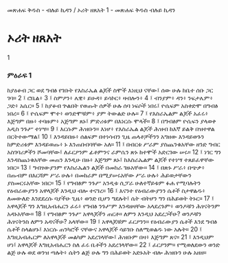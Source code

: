 ﻿
መጽሐፍ ቅዱስ - ብሉይ ኪዳን / ኦሪት ዘጸአት 1 - መጽሐፍ ቅዱስ ብሉይ ኪዳን
# ኦሪት ዘጸአት
1
### ምዕራፍ 1
ከያዕቆብ ጋር ወደ ግብፅ የገቡት የእስራኤል ልጆች ስሞች እነዚህ ናቸው፤ ሰው ሁሉ ከቤተ ሰቡ ጋር ገባ።
2 ፤ ሮቤል፥
3 ፤ ስምዖን፥ ሌዊ፥ ይሁዳ፥ ይሳኮር፥ ዛብሎን፥
4 ፤ ብንያም፥ ዳን፥ ንፍታሌም፥ ጋድ፥ አሴር።
5 ፤ ከያቆብ ጕልበት የወጡት ሰዎች ሁሉ ሰባ ነፍሶች ነበሩ፤ ዮሴፍም አስቀድሞ በግብፅ ነበረ።
6 ፤ ዮሴፍም ሞተ፥ ወንድሞቹም፥ ያም ትውልድ ሁሉ።
7 ፤ የእስራኤልም ልጆች አፈሩ፥ እጅግም በዙ፥ ተባዙም፥ አጅግም ጸኑ፤ ምድሪቱም በእነርሱ ሞላች።
8 ፤ በግብፅም ዮሴፍን ያላወቀ አዲስ ንጉሥ ተነሣ።
9 ፤ እርሱም ሕዝቡን። እነሆ፥ የእስራኤል ልጆች ሕዝብ ከእኛ ይልቅ በዝተዋል በርትተውማል፤
10 ፤ እንዳይበዙ፥ ሰልፍም በተነሳብን ጊዜ ጠላቶቻችንን አግዘው እንዳይወጉን ከምድሪቱም እንዳይወጡ፥ ኑ እንጠበብባቸው አለ።
11 ፤ በብርቱ ሥራም ያስጨንቁአቸው ዘንድ ግብር አስገባሪዎችን ሾመባቸው፤ ለፈርዖንም ፊቶምንና ራምሴን ጽኑ ከተሞች አድርገው ሠሩ።
12 ፤ ነገር ግን እንዳስጨነቁአቸው መጠን እንዲሁ በዙ፥ እጅግም ጸኑ፤ ከእስራኤልም ልጆች የተነሣ ተጸይፈዋቸው ነበር።
13 ፤ ግብፃውያንም የእስራኤልን ልጆች በመከራ ገዙአቸው።
14 ፤ በጽኑ ሥራ፥ በጭቃ፥ በጡብም በእርሻም ሥራ ሁሉ፥ በመከራም በሚያሠሩአቸው ሥራ ሁሉ፥ ሕይወታቸውን ያስመርሩአቸው ነበር።
15 ፤ የግብፅም ንጉሥ አንዲቱ ሲፓራ ሁለተኛይቱም ፉሐ የሚባሉትን የዕብራውያንን አዋላጆች እንዲህ ብሎ ተናገረ።
16 ፤ እናንተ የዕብራውያንን ሴቶች ስታዋልዱ፥ ለመውለድ እንደደረሱ ባያችሁ ጊዜ፥ ወንድ ቢሆን ግደሉት፤ ሴት ብትሆን ግን በሕይወት ትኑር።
17 ፤ አዋላጆች ግን እግዚአብሔርን ፈሩ፥ የግብፅ ንጉሥም እንዳዘዛቸው አላደረጉም፥ ወንዶቹን ሕፃናትንም አዳኑአቸው።
18 ፤ የግብፅም ንጉሥ አዋላጆችን ጠርቶ። ለምን እንዲህ አደረጋችሁ? ወንዶቹን ሕፃናትንስ ለምን አዳናችሁ? አላቸው።
19 ፤ አዋላጆቹም ፈርዖንን። የዕብራውያን ሴቶች እንደ ግብፅ ሴቶች ስላልሆኑ፤ እነርሱ ጠንካሮች ናቸውና አዋላጆች ሳይገቡ ስለሚወልዱ ነው አሉት።
20 ፤ እግዚአብሔርም ለአዋላጆች መልካም አደረገላቸው፤ ሕዝቡም በዛ፥ እጅግም ጸና።
21 ፤ እንዲህም ሆነ፤ አዋላጆች እግዚአብሔርን ስለ ፈሩ ቤቶችን አደረገላቸው።
22 ፤ ፈርዖንም። የሚወለደውን ወንድ ልጅ ሁሉ ወደ ወንዝ ጣሉት፥ ሴትን ልጅ ሁሉ ግን በሕይወት አድኑአት ብሎ ሕዝቡን ሁሉ አዘዘ። 
